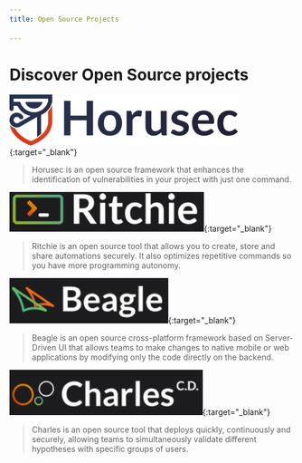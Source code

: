 ```yaml
---
title: Open Source Projects

---
```


# Discover Open Source projects


[<img src="/assets/img/sample/horusec_.png" height="90">](https://horusec.io/site/){:target="_blank"} 

> Horusec is an open source framework that enhances the identification of vulnerabilities in your project with just one command.



[<img src="/assets/img/sample/ritchie.png" height="70">](https://ritchiecli.io/){:target="_blank"}

> Ritchie is an open source tool that allows you to create, store and share automations securely. It also optimizes repetitive commands so you have more programming autonomy.



[<img src="/assets/img/sample/Beagle.png" height="80">](https://usebeagle.io/){:target="_blank"} 

> Beagle is an open source cross-platform framework based on Server-Driven UI that allows teams to make changes to native mobile or web applications by modifying only the code directly on the backend.



[<img src="/assets/img/sample/charles.png" height="80">](https://charlescd.io/){:target="_blank"}

> Charles is an open source tool that deploys quickly, continuously and securely, allowing teams to simultaneously validate different hypotheses with specific groups of users.


